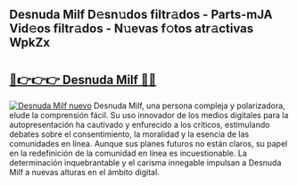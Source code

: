 ## Desnuda Milf D𝚎sn𝚞dos filtr𝚊dos - Parts-mJA Vid𝚎os filtr𝚊dos - N𝚞evas f𝚘tos atr𝚊ctivas WpkZx

# <h2><a href="http://mb7axj.tromn.icu/?c=Desnuda+Milf">🔗👉👉👉 Desnuda Milf 🔗🔗</a></h2>

[![Desnuda Milf nuevo](https://i.imgur.com/pEAQMta.gif)](http://mb7axj.tromn.icu/?c=Desnuda+Milf)
Desnuda Milf, una persona compleja y polarizadora, elude la comprensión fácil. Su uso innovador de los medios digitales para la autopresentación ha cautivado y enfurecido a los críticos, estimulando debates sobre el consentimiento, la moralidad y la esencia de las comunidades en línea. Aunque sus planes futuros no están claros, su papel en la redefinición de la comunidad en línea es incuestionable. La determinación inquebrantable y el carisma innegable impulsan a Desnuda Milf a nuevas alturas en el ámbito digital.
